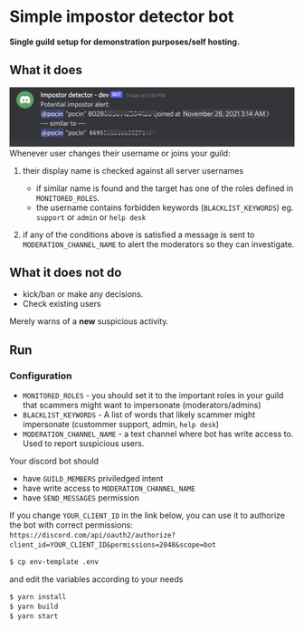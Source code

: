 # Simple impostor detector bot

**Single guild setup for demonstration purposes/self hosting.**

## What it does

![Example alert](./assets/example_alert.png)
Whenever user changes their username or joins your guild:

1) their display name is checked against all server usernames
   - if similar name is found and the target has one of the roles defined in `MONITORED_ROLES`.
   - the username contains forbidden keywords (`BLACKLIST_KEYWORDS`) eg. `support` or `admin` or `help desk`

2) if any of the conditions above is satisfied a message is sent to `MODERATION_CHANNEL_NAME` to alert the moderators so they can investigate.

## What it does not do
- kick/ban or make any decisions.
- Check existing users

Merely warns of a **new** suspicious activity.


## Run
### Configuration
- `MONITORED_ROLES` - you should set it to the important roles in your guild that scammers might want to impersonate (moderators/admins)
- `BLACKLIST_KEYWORDS` - A list of words that likely scammer might impersonate (custommer support, admin, `help desk`)
- `MODERATION_CHANNEL_NAME` - a text channel where bot has write access to. Used to report suspicious users.


Your discord bot should
- have `GUILD_MEMBERS` priviledged intent
- have write access to `MODERATION_CHANNEL_NAME`
- have `SEND_MESSAGES` permission

If you change `YOUR_CLIENT_ID` in the link below, you can use it to authorize the bot with correct permissions:
`https://discord.com/api/oauth2/authorize?client_id=YOUR_CLIENT_ID&permissions=2048&scope=bot`


``` sh
$ cp env-template .env
```
and edit the variables according to your needs

```sh
$ yarn install
$ yarn build
$ yarn start
```
